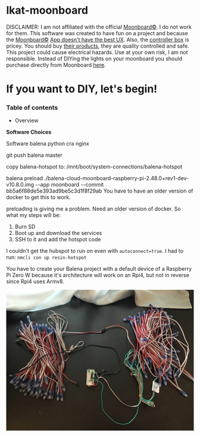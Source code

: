 # lkat-moonboard

DISCLAIMER: I am not affiliated with the official [Moonboard©](https://www.moonboard.com/). I do not work for them. This software was created to have fun on a project and because the [Moonboard©](https://www.moonboard.com/) [App doesn't have the best UX](https://play.google.com/store/apps/details?id=com.moonclimbing.moonboard&hl=en_US). Also, the [controller box](https://moonclimbing.com/catalog/product/view/id/329/s/moonboard-led-system/category/62/) is pricey. You should buy [their products](https://www.moonboard.com/how-to-build-your-moonboard#buymoonboard), they are quality controlled and safe. This project could cause electrical hazards. Use at your own risk, I am not responsible.
Instead of DIYing the lights on your moonboard you should purchase directly from Moonboard [here](https://www.moonboard.com/how-to-build-your-moonboard#buymoonboard).

# If you want to DIY, let's begin!

### Table of contents
* Overview

**Software Choices**




Software
balena
python
cra
nginx


git push balena master

copy balena-hotspot to: /mnt/boot/system-connections/balena-hotspot



balena preload ./balena-cloud-moonboard-raspberry-pi-2.48.0+rev1-dev-v10.8.0.img --app moonboard --commit bb5a6f88de5e393ad9be5c3d1f8f29ab 
You have to have an older version of docker to get this to work.

preloading is giving me a problem. Need an older version of docker. So what my steps will be:
1) Burn SD
2) Boot up and download the services
3) SSH to it and add the hotspot code 


I couldn't get the hubspot to run on even with `autoconnect=true`. I had to run: `nmcli con up resin-hotspot`



You have to create your Balena project with a default device of a Raspberry Pi Zero W because it's architecture will work on an Rpi4, but not in reverse since Rpi4 uses Armv8.


![](./docs/IMG_0667.jpg)
